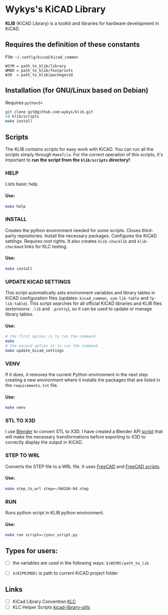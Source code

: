 # Wykys's KiCAD Library
__KLIB__ (KiCAD Library) is a toolkit and libraries for hardware development in KiCAD.


## Requires the definition of these constants
File: `~/.config/kicad/kicad_common`
```
WSYM = path_to_klib/library
WMOD = path_to_klib/footprints
W3D  = path_to_klib/packeges3d
```

## Installation (for GNU/Linux based on Debian)
Requires `python3+`
```bash
git clone git@github.com:wykys/klib.git
cd klib/scripts
make install
```

## Scripts
The KLIB contains scripts for easy work with KiCAD. You can run all the scripts simply through `Makefile`. For the correct operation of this scripts, it's important to __run the script from the `klib/scripts` directory!__

### HELP
Lists basic help.

#### Use:
```bash
make help
```

### INSTALL
Creates the python environment needed for some scripts. Closes third-party repositories. Install the necessary packages. Configures the KiCAD settings. Requires root rights. It also creates `klib-chacklib` and `klib-checkmod` links for KLC testing.

#### Use:
```bash
make install
```

### UPDATE KICAD SETTINGS
This script automatically sets environment variables and library tables in KiCAD configuration files (updates: `kicad_common`,` sym-lib-table` and `fp-lib-table`). This script searches for all official KiCAD libraries and KLIB files (extensions: `.lib` and` .pretty`), so it can be used to update or manage library tables.

#### Use:
```bash
# the first option is to run the command
make
# the second option is to run the command
make update_kicad_settings
```

### VENV
If it does, it removes the current Python environment in the next step creating a new environment where it installs the packages that are listed in the `requirements.txt` file.

#### Use:
```bash
make venv
```

### STL TO X3D
I use [Blender](https://www.blender.org/) to convert STL to X3D. I have created a Blender API [script](https://github.com/wykys/klib/blob/master/scripts/blender.py) that will make the necessary transformations before exporting to X3D to correctly display the output in KiCAD.

### STEP TO WRL
Converts the STEP file to a WRL file. It uses [FreeCAD](https://www.freecadweb.org/) and [FreeCAD scripts](https://github.com/SchrodingersGat/freecad-scripts).

#### Use:
```bash
make step_to_wrl step=~/N42GK-04.step
```

### RUN
Runs python script in KLIB python environment.

#### Use:
```bash
make run script=~/your_script.py
```


## Types for users:

- [ ] the variables are used in the following ways: `$(WSYM)/path_to_lib`
- [ ] `$(KIPRJMOD)` is path to current KiCAD project folder


## Links

- [ ] KiCad Library Convention [KLC](http://kicad-pcb.org/libraries/klc/)
- [ ] KLC Helper Scripts [kicad-library-utils](https://github.com/kicad/kicad-library-utils)
